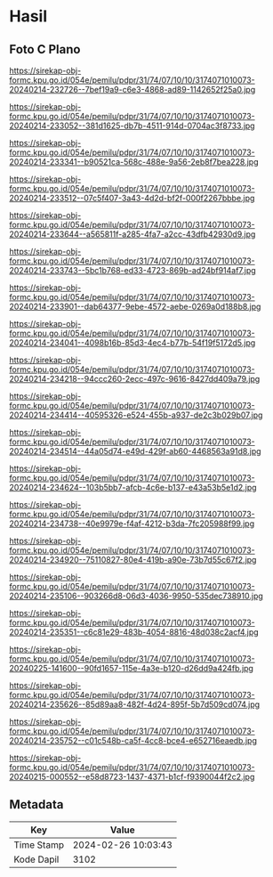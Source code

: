 # Hasil

## Foto C Plano

https://sirekap-obj-formc.kpu.go.id/054e/pemilu/pdpr/31/74/07/10/10/3174071010073-20240214-232726--7bef19a9-c6e3-4868-ad89-1142652f25a0.jpg

https://sirekap-obj-formc.kpu.go.id/054e/pemilu/pdpr/31/74/07/10/10/3174071010073-20240214-233052--381d1625-db7b-4511-914d-0704ac3f8733.jpg

https://sirekap-obj-formc.kpu.go.id/054e/pemilu/pdpr/31/74/07/10/10/3174071010073-20240214-233341--b90521ca-568c-488e-9a56-2eb8f7bea228.jpg

https://sirekap-obj-formc.kpu.go.id/054e/pemilu/pdpr/31/74/07/10/10/3174071010073-20240214-233512--07c5f407-3a43-4d2d-bf2f-000f2267bbbe.jpg

https://sirekap-obj-formc.kpu.go.id/054e/pemilu/pdpr/31/74/07/10/10/3174071010073-20240214-233644--a565811f-a285-4fa7-a2cc-43dfb42930d9.jpg

https://sirekap-obj-formc.kpu.go.id/054e/pemilu/pdpr/31/74/07/10/10/3174071010073-20240214-233743--5bc1b768-ed33-4723-869b-ad24bf914af7.jpg

https://sirekap-obj-formc.kpu.go.id/054e/pemilu/pdpr/31/74/07/10/10/3174071010073-20240214-233901--dab64377-9ebe-4572-aebe-0269a0d188b8.jpg

https://sirekap-obj-formc.kpu.go.id/054e/pemilu/pdpr/31/74/07/10/10/3174071010073-20240214-234041--4098b16b-85d3-4ec4-b77b-54f19f5172d5.jpg

https://sirekap-obj-formc.kpu.go.id/054e/pemilu/pdpr/31/74/07/10/10/3174071010073-20240214-234218--94ccc260-2ecc-497c-9616-8427dd409a79.jpg

https://sirekap-obj-formc.kpu.go.id/054e/pemilu/pdpr/31/74/07/10/10/3174071010073-20240214-234414--40595326-e524-455b-a937-de2c3b029b07.jpg

https://sirekap-obj-formc.kpu.go.id/054e/pemilu/pdpr/31/74/07/10/10/3174071010073-20240214-234514--44a05d74-e49d-429f-ab60-4468563a91d8.jpg

https://sirekap-obj-formc.kpu.go.id/054e/pemilu/pdpr/31/74/07/10/10/3174071010073-20240214-234624--103b5bb7-afcb-4c6e-b137-e43a53b5e1d2.jpg

https://sirekap-obj-formc.kpu.go.id/054e/pemilu/pdpr/31/74/07/10/10/3174071010073-20240214-234738--40e9979e-f4af-4212-b3da-7fc205988f99.jpg

https://sirekap-obj-formc.kpu.go.id/054e/pemilu/pdpr/31/74/07/10/10/3174071010073-20240214-234920--75110827-80e4-419b-a90e-73b7d55c67f2.jpg

https://sirekap-obj-formc.kpu.go.id/054e/pemilu/pdpr/31/74/07/10/10/3174071010073-20240214-235106--903266d8-06d3-4036-9950-535dec738910.jpg

https://sirekap-obj-formc.kpu.go.id/054e/pemilu/pdpr/31/74/07/10/10/3174071010073-20240214-235351--c6c81e29-483b-4054-8816-48d038c2acf4.jpg

https://sirekap-obj-formc.kpu.go.id/054e/pemilu/pdpr/31/74/07/10/10/3174071010073-20240225-141600--90fd1657-115e-4a3e-b120-d26dd9a424fb.jpg

https://sirekap-obj-formc.kpu.go.id/054e/pemilu/pdpr/31/74/07/10/10/3174071010073-20240214-235626--85d89aa8-482f-4d24-895f-5b7d509cd074.jpg

https://sirekap-obj-formc.kpu.go.id/054e/pemilu/pdpr/31/74/07/10/10/3174071010073-20240214-235752--c01c548b-ca5f-4cc8-bce4-e652716eaedb.jpg

https://sirekap-obj-formc.kpu.go.id/054e/pemilu/pdpr/31/74/07/10/10/3174071010073-20240215-000552--e58d8723-1437-4371-b1cf-f9390044f2c2.jpg


## Metadata

| Key        | Value               |
| ---------- | ------------------- |
| Time Stamp | 2024-02-26 10:03:43 |
| Kode Dapil | 3102                |



